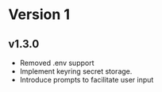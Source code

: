 # Version 1
## v1.3.0
- Removed .env support
- Implement keyring secret storage.
- Introduce prompts to facilitate user input
